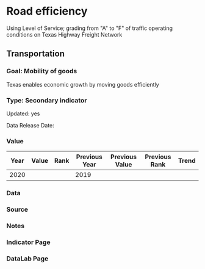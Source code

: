 # Road efficiency
Using Level of Service; grading from "A" to "F" of traffic operating conditions on Texas Highway Freight Network
## Transportation
### Goal: Mobility of goods
Texas enables economic growth by moving goods efficiently
### Type: Secondary indicator
Updated: yes
Data Release Date: 

### Value

| Year        |  Value      | Rank        | Previous Year | Previous Value | Previous Rank | Trend | 
| ----------- | ----------- | ----------- | ----------- | ----------- | ----------- | -----------|
|   2020      |             |             |      2019   |             |             |            | 

### Data

### Source

### Notes


### Indicator Page


### DataLab Page